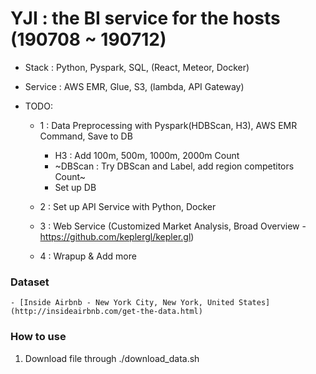 # YJI : the BI service for the hosts (190708 ~ 190712)
- Stack : Python, Pyspark, SQL, (React, Meteor, Docker)
- Service : AWS EMR, Glue, S3, (lambda, API Gateway)

- TODO:
    - 1 : Data Preprocessing with Pyspark(HDBScan, H3), AWS EMR Command, Save to DB
        - H3 : Add 100m, 500m, 1000m, 2000m Count
        - ~DBScan : Try DBScan and Label, add region competitors Count~ 
        - Set up DB

    - 2 : Set up API Service with Python, Docker
    - 3 : Web Service (Customized Market Analysis, Broad Overview - https://github.com/keplergl/kepler.gl)
    - 4 : Wrapup & Add more

### Dataset
    - [Inside Airbnb - New York City, New York, United States](http://insideairbnb.com/get-the-data.html)

### How to use
1. Download file through ./download_data.sh

